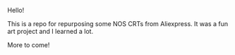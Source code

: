 Hello!

This is a repo for repurposing some NOS CRTs from Aliexpress. It was a fun art project and I learned a lot. 

More to come!